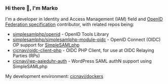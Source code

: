 ### Hi there 👋, I'm Marko

I'm a developer in Identity and Access Management (IAM) field and
[OpenID Federation specification](https://openid.net/specs/openid-federation-1_0.html) contributor,
with related repos being:

- [simplesamlphp/openid](https://github.com/simplesamlphp/openid) - OpenID Tools Library
- [simplesamlphp/simplesamlphp-module-oidc](https://github.com/simplesamlphp/simplesamlphp-module-oidc) -
  OpenID Connect (OIDC) OP support for [SimpleSAMLphp](https://github.com/simplesamlphp/simplesamlphp)
- [cicnavi/oidc-client-php](https://github.com/cicnavi/oidc-client-php) - OIDC PHP Client, for use at 
  OIDC Relaying Parties (RPs)
- [cicnavi/wp-aaieduhr-auth](https://github.com/cicnavi/wp-aaieduhr-auth) - WordPress SAML authN support
  using SimpleSAMLphp
  
My development environment: [cicnavi/dockers](https://github.com/cicnavi/dockers)
